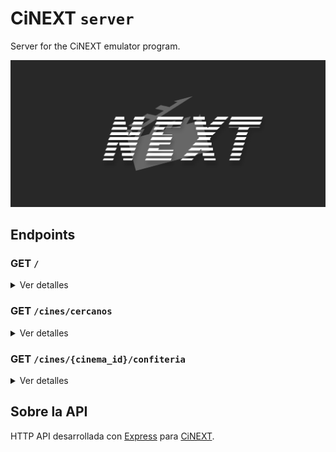 # CiNEXT `server`

Server for the CiNEXT emulator program.

<img src="https://raw.githubusercontent.com/GNUfamilia-fisi/CiNEXT/main/media/CiNEXT%20logo.png"/>

## Endpoints

### GET `/`

<details>
    <summary>Ver detalles</summary>

Responde con el estado de la API.

```json
{
    "status": "OK",
    "code": 200,
    "error": null
}
```

</details>

### GET `/cines/cercanos`

<details>
  <summary>Ver detalles</summary>

Devuelve la lista de los cines disponibles en la ciudad del usuario.

Si la lista de `cinemas` estará ordenada por cercanía al usuario.
El primer cine siempre será el más cercano.

Para determinar la ciudad y las coordenadas aproximadas del usuario, se hace
uso de la librería [geoip-lite](https://www.npmjs.com/package/geoip-lite).

Ejemplo de respuesta:

```jsonc
{
    "city": "Lima",
    "cinemas": [
        {
            "cinema_id": "2705",
            "name": "Cinemark Gamarra",
            "city": "Lima"
        },
        // ...
    ],
    "nearest_id": "2705",
    "code": 200,
    "error": null
}
```

Cuando no hay cines disponibles en la ciudad del usuario, devuelve:

```json
{
    "city": "<nombre_de_la_ciudad_muy_muy_lejana>",
    "cinemas": [],
    "nearest_id": null,
    "code": 404,
    "error": "No hay cines disponibles en tu ciudad"
}
```

Cuando no se puede determinar la ubicación del usuario, devuelve:

```json
{
    "city": null,
    "cinemas": [],
    "nearest_id": null,
    "code": 500,
    "error": "No se pudo determinar la ubicación"
}
```

En caso de errores internos, devuelve:

```json
{
    "city": null,
    "cinemas": [],
    "nearest_id": null,
    "code": 503,
    "error": "Error al cargar los cines"
}
```

En cualquiera de estos casos, se recomienda usar el endpoint `/cines` para
obtener la lista completa de cines disponibles.

</details>

### GET `/cines/{cinema_id}/confiteria`

<details>
    <summary>Ver detalles</summary>

Devuelve la lista de productos de la confitería de un cine determinado.

Ejemplo de respuesta:

```json
{
    "confiteria": [
        {
            "item_id": "528",
            "name": "*COMBO TRIO CMK SAL",
            "description": "3 Canchitas medianas saladas + 3 Gaseosas medianas",
            "priceInCents": 7100
        },
        {
            "item_id": "529",
            "name": "*COMBO DUO CMK SAL",
            "description": "2 Canchitas grandes saladas + 2 Gaseosas grandes",
            "priceInCents": 5600
        },
    ],
    "code": 200,
    "error": null
}
```

Si el `cinema_id` proporcionado no pertenece a ningún cine, devuelve:

```json
{
    "confiteria": [],
    "code": 404,
    "error": "Cine no encontrado"
}
```
</details>

## Sobre la API

HTTP API desarrollada con [Express](https://expressjs.com/) para
[CiNEXT](https://nodejs.org/).
